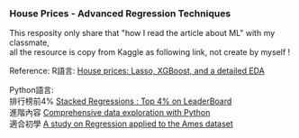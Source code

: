 ### House Prices - Advanced Regression Techniques

This resposity only share that "how I read the article about ML" with my classmate, <br>
all the resource is copy from Kaggle as following link, not create by myself !


Reference:
R語言: [House prices: Lasso, XGBoost, and a detailed EDA](https://www.kaggle.com/code/erikbruin/house-prices-lasso-xgboost-and-a-detailed-eda)

Python語言:<br>
排行榜前4% [Stacked Regressions : Top 4% on LeaderBoard](https://www.kaggle.com/code/serigne/stacked-regressions-top-4-on-leaderboard)<br>
進階內容 [Comprehensive data exploration with Python](https://www.kaggle.com/code/pmarcelino/comprehensive-data-exploration-with-python)<br>
適合初學 [A study on Regression applied to the Ames dataset](https://www.kaggle.com/code/juliencs/a-study-on-regression-applied-to-the-ames-dataset)<br>
